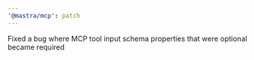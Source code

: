```yaml
---
'@mastra/mcp': patch
---
```


Fixed a bug where MCP tool input schema properties that were optional became required
